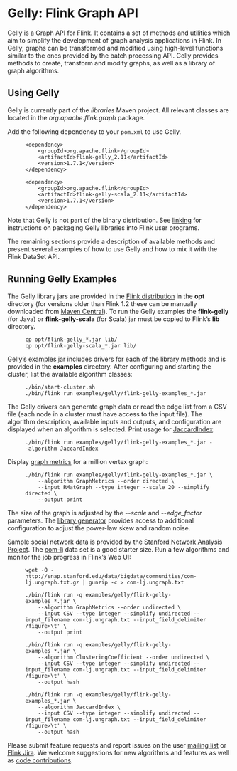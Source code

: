 

# Gelly: Flink Graph API

Gelly is a Graph API for Flink. It contains a set of methods and utilities which aim to simplify the development of graph analysis applications in Flink. In Gelly, graphs can be transformed and modified using high-level functions similar to the ones provided by the batch processing API. Gelly provides methods to create, transform and modify graphs, as well as a library of graph algorithms.

## Using Gelly

Gelly is currently part of the _libraries_ Maven project. All relevant classes are located in the _org.apache.flink.graph_ package.

Add the following dependency to your `pom.xml` to use Gelly.

<figure class="highlight">

```
<dependency>
    <groupId>org.apache.flink</groupId>
    <artifactId>flink-gelly_2.11</artifactId>
    <version>1.7.1</version>
</dependency>
```

</figure>

<figure class="highlight">

```
<dependency>
    <groupId>org.apache.flink</groupId>
    <artifactId>flink-gelly-scala_2.11</artifactId>
    <version>1.7.1</version>
</dependency>
```

</figure>

Note that Gelly is not part of the binary distribution. See [linking](//ci.apache.org/projects/flink/flink-docs-release-1.7/dev/linking.html) for instructions on packaging Gelly libraries into Flink user programs.

The remaining sections provide a description of available methods and present several examples of how to use Gelly and how to mix it with the Flink DataSet API.

## Running Gelly Examples

The Gelly library jars are provided in the [Flink distribution](https://flink.apache.org/downloads.html "Apache Flink: Downloads") in the **opt** directory (for versions older than Flink 1.2 these can be manually downloaded from [Maven Central](http://search.maven.org/#search|ga|1|flink%20gelly)). To run the Gelly examples the **flink-gelly** (for Java) or **flink-gelly-scala** (for Scala) jar must be copied to Flink’s **lib** directory.

<figure class="highlight">

```
cp opt/flink-gelly_*.jar lib/
cp opt/flink-gelly-scala_*.jar lib/
```

</figure>

Gelly’s examples jar includes drivers for each of the library methods and is provided in the **examples** directory. After configuring and starting the cluster, list the available algorithm classes:

<figure class="highlight">

```
./bin/start-cluster.sh
./bin/flink run examples/gelly/flink-gelly-examples_*.jar
```

</figure>

The Gelly drivers can generate graph data or read the edge list from a CSV file (each node in a cluster must have access to the input file). The algorithm description, available inputs and outputs, and configuration are displayed when an algorithm is selected. Print usage for [JaccardIndex](./library_methods.html#jaccard-index):

<figure class="highlight">

```
./bin/flink run examples/gelly/flink-gelly-examples_*.jar --algorithm JaccardIndex
```

</figure>

Display [graph metrics](./library_methods.html#metric) for a million vertex graph:

<figure class="highlight">

```
./bin/flink run examples/gelly/flink-gelly-examples_*.jar \
    --algorithm GraphMetrics --order directed \
    --input RMatGraph --type integer --scale 20 --simplify directed \
    --output print
```

</figure>

The size of the graph is adjusted by the _--scale_ and _--edge_factor_ parameters. The [library generator](./graph_generators.html#rmat-graph) provides access to additional configuration to adjust the power-law skew and random noise.

Sample social network data is provided by the [Stanford Network Analysis Project](http://snap.stanford.edu/data/index.html). The [com-lj](http://snap.stanford.edu/data/bigdata/communities/com-lj.ungraph.txt.gz) data set is a good starter size. Run a few algorithms and monitor the job progress in Flink’s Web UI:

<figure class="highlight">

```
wget -O - http://snap.stanford.edu/data/bigdata/communities/com-lj.ungraph.txt.gz | gunzip -c > com-lj.ungraph.txt

./bin/flink run -q examples/gelly/flink-gelly-examples_*.jar \
    --algorithm GraphMetrics --order undirected \
    --input CSV --type integer --simplify undirected --input_filename com-lj.ungraph.txt --input_field_delimiter /figure>\t' \
    --output print

./bin/flink run -q examples/gelly/flink-gelly-examples_*.jar \
    --algorithm ClusteringCoefficient --order undirected \
    --input CSV --type integer --simplify undirected --input_filename com-lj.ungraph.txt --input_field_delimiter /figure>\t' \
    --output hash

./bin/flink run -q examples/gelly/flink-gelly-examples_*.jar \
    --algorithm JaccardIndex \
    --input CSV --type integer --simplify undirected --input_filename com-lj.ungraph.txt --input_field_delimiter /figure>\t' \
    --output hash
```

</figure>

Please submit feature requests and report issues on the user [mailing list](https://flink.apache.org/community.html#mailing-lists) or [Flink Jira](https://issues.apache.org/jira/browse/FLINK). We welcome suggestions for new algorithms and features as well as [code contributions](https://flink.apache.org/contribute-code.html).

